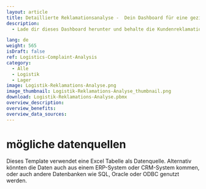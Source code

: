 ```yaml
---
layout: article
title: Detaillierte Reklamationsanalyse -  Dein Dashboard für eine gezielte Fehlervermeidung
description: 
  - Lade dir dieses Dashboard herunter und behalte die Kundenreklamationen deines Unternehmens stets im Auge. Es liefert den Mitarbeitenden deiner Logistikabteilung einen wichtigen Echtzeit Überblick über die Reklamationsquoten und -gründe der aktuellen und vorherigen Woche. Zudem sehen deine Mitarbeitenden direkt auch die häufigsten Fehlerarten und -orte. Dein Team erhält einen transparenten Einblick in die eigene Leistung und wird motiviert, Fehler zu vermeiden. Analysiere effizient die einzelnen Bestandteile der Reklamationen und reduziere so deine Kosten.

lang: de
weight: 565
isDraft: false
ref: Logistics-Complaint-Analysis
category:
  - Alle
  - Logistik
  - Lager
image: Logistik-Reklamations-Analyse.png
image_thumbnail: Logistik-Reklamations-Analyse_thumbnail.png
download: Logistik-Reklamations-Analyse.pbmx
overview_description:
overview_benefits:
overview_data_sources:
---
```

# mögliche datenquellen
Dieses Template verwendet eine Excel Tabelle als Datenquelle. Alternativ könnten die Daten auch aus einem ERP-System oder CRM-System kommen, oder auch andere Datenbanken wie SQL, Oracle oder ODBC genutzt werden.


